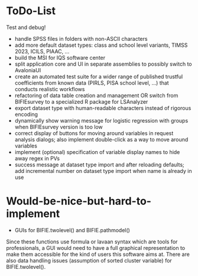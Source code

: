 ﻿# ToDo-List
Test and debug!

* handle SPSS files in folders with non-ASCII characters
* add more default dataset types: class and school level variants, TIMSS 2023, ICILS, PIAAC, ...
* build the MSI for IQS software center
* split application core and UI in separate assemblies to possibly switch to AvaloniaUI
* create an automated test suite for a wider range of published trustful coefficients from known data (PIRLS, PISA school level, ...) that conducts realistic workflows
* refactoring of data table creation and management OR switch from BIFIEsurvey to a specialized R package for LSAnalyzer
* export dataset type with human-readable characters instead of rigorous encoding
* dynamically show warning message for logistic regression with groups when BIFIEsurvey version is too low
* correct display of buttons for moving around variables in request analysis dialogs; also implement double-click as a way to move around variables
* implement (optional) specification of variable display names to hide away regex in PVs
* success message at dataset type import and after reloading defaults; add incremental number on dataset type import when name is already in use

# Would-be-nice-but-hard-to-implement
* GUIs for BIFIE.twolevel() and BIFIE.pathmodel()

Since these functions use formula or lavaan syntax which are tools for professionals, a GUI would need to have a full graphical representation to make them accessible for the kind of users this software aims at. There are also data handling issues (assumption of sorted cluster variable) for BIFIE.twolevel().

